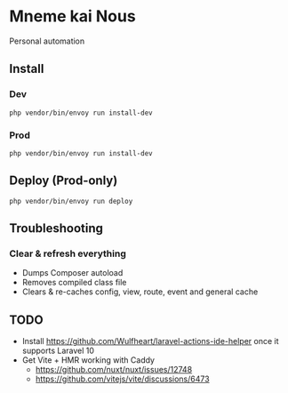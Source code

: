 # Mneme kai Nous

Personal automation

## Install

### Dev
```
php vendor/bin/envoy run install-dev
```

### Prod

```
php vendor/bin/envoy run install-dev

```

## Deploy (Prod-only)

```
php vendor/bin/envoy run deploy
```

## Troubleshooting

### Clear & refresh everything

- Dumps Composer autoload
- Removes compiled class file
- Clears & re-caches config, view, route, event and general cache

## TODO

- Install https://github.com/Wulfheart/laravel-actions-ide-helper once it supports Laravel 10
- Get Vite + HMR working with Caddy
  - https://github.com/nuxt/nuxt/issues/12748
  - https://github.com/vitejs/vite/discussions/6473

